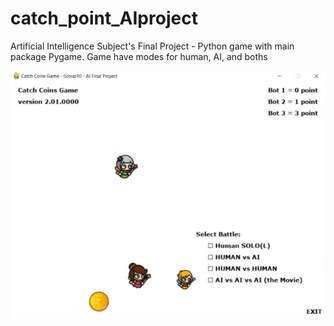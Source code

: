 # catch_point_AIproject

Artificial Intelligence Subject's Final Project - Python game with main package Pygame. Game have modes for human, AI, and boths

<img src='https://github.com/jay-pro/catch_point_AIproject/blob/main/gifs/6581898.gif'>
